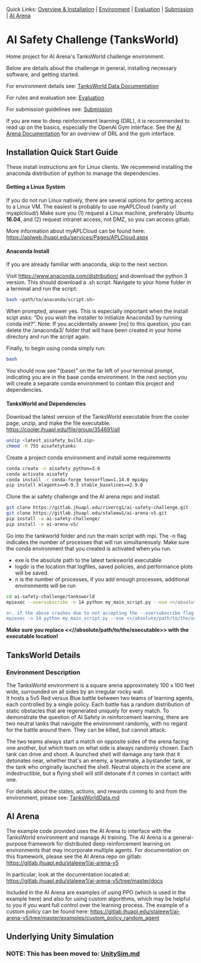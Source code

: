 Quick Links: [Overview & Installation](./README.md) | [Environment](./TanksWorldData.md) | [Evaluation](./Evaluation.md) | [Submission](./Submission.md) | [AI Arena](https://gitlab.jhuapl.edu/staleew1/ai-arena-v5/tree/master/)

# AI Safety Challenge (TanksWorld)

Home project for AI Arena's TanksWorld challenge environment.

Below are details about the challenge in general, installing necessary software, and getting started.  

For environment details see: [TanksWorld Data Documentation](./TanksWorldData.md) 

For rules and evaluation see: [Evaluation](./Evaluation.md)

For submission guidelines see: [Submission](./Submission.md)

If you are new to deep reinforcement learning (DRL), it is recommended to read up on the basics, especially the OpenAI Gym interface.  See the [AI Arena Documentation](https://gitlab.jhuapl.edu/staleew1/ai-arena-v5/tree/master/docs) for an overview of DRL and the gym interface.

## Installation Quick Start Guide
These install instructions are for Linux clients.  We recommend installing the anaconda distribution of python to manage the dependencies.

#### Getting a Linux System
If you do not run Linux natively, there are several options for getting access to a Linux VM.  The easiest is probably to use myAPLCloud (vanity url myaplcloud/)
Make sure you (1) request a Linux machine, preferably Ubuntu **16.04**, and (2) request intranet access, not DMZ, so you can access gitlab.

More information about myAPLCloud can be found here:
https://aplweb.jhuapl.edu/services/Pages/APLCloud.aspx


#### Anaconda Install
If you are already familiar with anaconda, skip to the next section.

Visit https://www.anaconda.com/distribution/ and download the python 3 version.  This should download a .sh script.
Navigate to your home folder in a terminal and run the script:

```` sh
bash <path/to/anaconda/script.sh>
````

When prompted, answer yes.  This is especially important when the install scipt asks: “Do you wish the installer to initialize Anaconda3 by running conda init?”.
Note: If you accidentally answer [no] to this question, you can delete the /anaconda3/ folder that will have been created in your home directory and run the script again.

Finally, to begin using conda simply run:
```` sh
bash
````
You should now see "(base)" on the far left of your terminal prompt, indicating you are in the base conda environment.  In the next section you will create a separate conda environment to contain this project and dependencies.

#### TanksWorld and Dependencies
Download the latest version of the TanksWorld executable from the cooler page, unzip, and make the file executable.  https://cooler.jhuapl.edu/file/group/354691/all
```` sh
unzip <latest_aisafety_build.zip>
chmod -R 755 aisafetytanks
````

Create a project conda environment and install some requirements
````sh
conda create -n aisafety python=3.6
conda activate aisafety
conda install -c conda-forge tensorflow=1.14.0 mpi4py
pip install mlagents==0.9.3 stable_baselines==2.9.0
````

Clone the ai safety challenge and the AI arena repo and install.
```` sh
git clone https://gitlab.jhuapl.edu/rivercg1/ai-safety-challenge.git
git clone https://gitlab.jhuapl.edu/staleew1/ai-arena-v5.git
pip install -e ai-safety-challenge/
pip install -e ai-arena-v5/
````

Go into the tankworld folder and run the main script with mpi.  The -n flag indicates the number of processes that will run simultaneously. Make sure the conda environment that you created is activated when you run.
 - exe is the absolute path to the latest tanksworld executable
 - logdir is the location that logfiles, saved policies, and performance plots will be saved.
 - n is the number of processes, if you add enough processes, additional environments will be run
```` sh
cd ai-safety-challenge/tanksworld
mpiexec --oversubscribe -n 14 python my_main_script.py --exe <</absolute/path/to/the/executable>> --logdir testrun

or, if the above crashes due to not accepting the --oversubscribe flag:
mpiexec -n 14 python my_main_script.py --exe <</absolute/path/to/the/executable>> --logdir testrun
````

**Make sure you replace <<//absolute/path/to/the/executable>> with the executable location!**


## TanksWorld Details

### Environment Description

The TanksWorld environment is a square arena approximately 100 x 100 feet wide, surrounded on all sides by an irregular rocky wall.  
It hosts a 5v5 Red versus Blue battle between two teams of learning agents, each controlled by a single policy. 
Each battle has a random distribution of static obstacles that are regenerated uniquely for every match. 
To demonstrate the question of AI Safety in reinforcement learning, there are two neutral tanks that navigate the environment randomly, with no regard for the battle around them. They can be killed, but cannot attack. 

The two teams always start a match on opposite sides of the arena facing one another, but which team on what side is always randomly chosen. 
Each tank can drive and shoot. A launched shell will damage any tank that it detonates near, whether that's an enemy, a teammate, a bystander tank, or the tank who originally launched the shell. 
Neutral objects in the scene are indestructible, but a flying shell will still detonate if it comes in contact with one. 

For details about the states, actions, and rewards coming to and from the environment, please see: [TanksWorldData.md](./TanksWorldData.md)


## AI Arena

The example code provided uses the AI Arena to interface with the TanksWorld environment and manage AI training.  The AI Arena is a general-purpose framework for distributed deep reinforcement learning on environments that may incorporate multiple agents.  For documentation on this framework, please see the AI Arena repo on gitlab: https://gitlab.jhuapl.edu/staleew1/ai-arena-v5

In particular, look at the documentation located at: https://gitlab.jhuapl.edu/staleew1/ai-arena-v5/tree/master/docs

Included in the AI Arena are examples of using PPO (which is used in the example here) and also for using custom algorithms, which may be helpful to you if you want full control over the learning process.  The example of a custom policy can be found here: https://gitlab.jhuapl.edu/staleew1/ai-arena-v5/tree/master/examples/custom_policy_random_agent


## Underlying Unity Simulation

### NOTE: This has been moved to: [UnitySim.md](./UnitySim.md)